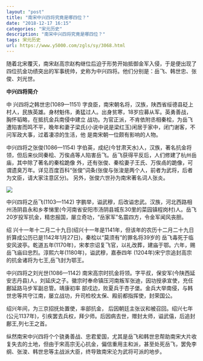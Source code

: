 ```yaml
---
layout: "post"
title: "南宋中兴四将究竟是哪四位？"
date: "2018-12-17 16:15"
categories: "宋元历史"
description: "南宋中兴四将究竟是哪四位？"
tags: 宋元历史
url: https://www.y5000.com/zgls/sy/3068.html
---
```






随着北宋覆灭，南宋赵高宗赵构继位后迫于形势开始抵御金军入侵，于是便出现了四位抗金功绩突出的军事统帅，史称为中兴四将。他们分别是：岳飞、韩世忠、张俊、刘光世。

**中兴四将简介**

中 兴四将之韩世忠(1089—1151)
字良臣，南宋朝名将，汉族，陕西省绥德县砭上村人，民族英雄。身材魁伟，勇猛过人。出身贫寒，18岁应募从军。英勇善战，胸怀韬略，在抵抗金兵南侵中建立
战功。为官正派，不肯依附丞相秦桧，为岳飞遭陷害而鸣不平，晚年和妻子梁氏(小说中说是梁红玉)闲居于家中，闭门谢客，不问军政大事，过着凄凉的生活，他
是南宋朝一位颇有影响的人物。

中兴四将之张俊(1086—1154)
字伯英，成纪(今甘肃天水)人，汉族，著名抗金将领，但后来伙同秦桧、万俟卨等人陷害岳飞。岳飞获得平反后，人们修建了杭州岳庙，其中除了著名的秦桧跪像
外，还有张俊、秦桧妻子王氏、万俟卨的跪像，可谓遗臭万年。详见百度百科“张俊”词条(张俊与张浚是两个人，前者为武将，后者为文臣，请大家注意区分)。
另外，张俊六世孙为南宋著名词人张炎。

![](https://img.y5000.com/uploads/allimg/160903/5-160Z3143F42E.jpg)

中兴四将之岳飞(1103—1142)
字鹏举，谥武穆，后改谥忠武。汉族，河北西路相州汤阴县永和乡孝悌里(今河南省安阳市汤阴县城东30里的菜园镇程岗村)人。岳飞20岁投军抗金，精忠报国，屡立奇功，“岳家军”名震四方，令金军闻风丧胆。

绍 兴十一年十二月二十九日(绍兴十一年是1141年，但该年的农历十二月二十九日折算成公历已是1142年1月27日)，秦桧以“莫须有”的罪名将39岁的
岳飞毒死于临安风波亭。乾道五年(1170年)，宋孝宗诏复飞官，以礼改葬，建庙于鄂。六年，赐岳飞庙曰忠烈。淳熙六年(1180年)，谥武穆，嘉泰四年
(1204年)宋宁宗追封高宗的抗金诸将为七王,岳飞封为鄂王。

中兴四将之刘光世(1086—1142)
南宋高宗时抗金将领。字平叔，保安军(今陕西延安志丹县)人，刘延庆之子。徽宗时奉命镇压河南叛军张迪，因功授承宣使，充任鄜延路马步军副总管。靖康初率
部戍边，败夏兵于杏子堡。金兵大举南侵，与韩世忠等共守江南，屡立战功，升司检校太保、殿前都指挥使，封荣国公。

绍兴年间，为三京招抚处置使，率部抗金，
后因朝廷主张议和被召回。绍兴七年(公元1137年)，引疾罢去兵权，拜少师。后因病去世，赠封太师，谥武僖，后追封鄜王,列七王之首。

纵然南宋中兴四将个个骁勇善战、忠君爱国，尤其是岳飞和韩世忠帮助南宋大片收复失去的土地，但由于宋高宗无心抗金，偏信重用主和派，甚至处死岳飞，罢免李纲、张浚、韩世忠等主战派大臣，终导致南宋沦为武将可派的地步。

